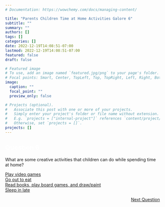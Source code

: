 ```yaml
---
# Documentation: https://wowchemy.com/docs/managing-content/

title: "Parents Children Time at Home Activities Galore 6"
subtitle: ""
summary: ""
authors: []
tags: []
categories: []
date: 2022-12-19T14:08:51-07:00
lastmod: 2022-12-19T14:08:51-07:00
featured: false
draft: false

# Featured image
# To use, add an image named `featured.jpg/png` to your page's folder.
# Focal points: Smart, Center, TopLeft, Top, TopRight, Left, Right, BottomLeft, Bottom, BottomRight.
image:
  caption: ""
  focal_point: ""
  preview_only: false

# Projects (optional).
#   Associate this post with one or more of your projects.
#   Simply enter your project's folder or file name without extension.
#   E.g. `projects = ["internal-project"]` references `content/project/deep-learning/index.md`.
#   Otherwise, set `projects = []`.
projects: []
---
```

<div class="quizbox">
<h2 style="color: #ffffff;">Question 6</h2>
<p>What are some creative activities that children can do while spending time at home?</p>

<div id="quizbox-question" class="quizbox-question" onclick="document.getElementById('hidden-answer').style.display='block';"><a href="#quizbox-question">Play video games</a></div>
<div id="quizbox-question" class="quizbox-question" onclick="document.getElementById('hidden-answer').style.display='block';"><a href="#quizbox-question">Go out to eat</a></div>
<div id="quizbox-question" class="quizbox-question-c" onclick="document.getElementById('hidden-answer').style.display='block';"><a href="#quizbox-question">Read books, play board games, and draw/paint</a></div>
<div id="quizbox-question" class="quizbox-question" onclick="document.getElementById('hidden-answer').style.display='block';"><a href="#quizbox-question">Sleep in late</a></div>

<div ID="hidden-answer" style="display:none;">The correct answer is Read books, play board games, and draw/paint. These activities help children learn new skills and can help improve their creativity.</div>

<p style="text-align: right;"><a href="/post/parents-children-time-at-home-activities-galore-7/" class="btn btn-primary btn-lg mb-md-1">Next Question <i class="fa-solid fa-arrow-right"></i></a></p>
</div>
